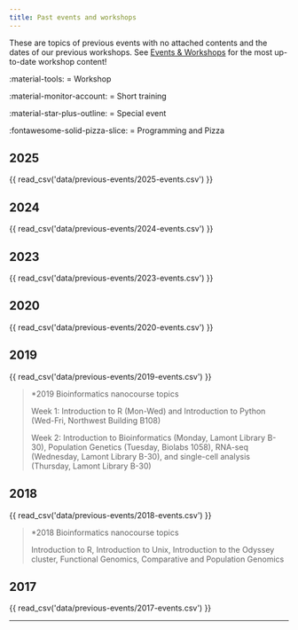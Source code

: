 ```yaml
---
title: Past events and workshops
---
```


These are topics of previous events with no attached contents and the dates of our previous workshops. See [Events & Workshops](index.md) for the most up-to-date workshop content! 

:material-tools: = Workshop

:material-monitor-account: = Short training 

:material-star-plus-outline: = Special event 

:fontawesome-solid-pizza-slice: = Programming and Pizza

## 2025
 
{{ read_csv('data/previous-events/2025-events.csv') }}

## 2024

{{ read_csv('data/previous-events/2024-events.csv') }}

## 2023

{{ read_csv('data/previous-events/2023-events.csv') }}

## 2020

{{ read_csv('data/previous-events/2020-events.csv') }}

## 2019

{{ read_csv('data/previous-events/2019-events.csv') }}

> *2019 Bioinformatics nanocourse topics
>
> Week 1: Introduction to R (Mon-Wed) and Introduction to Python (Wed-Fri, Northwest Building B108)
>
> Week 2: Introduction to Bioinformatics (Monday, Lamont Library B-30), Population Genetics (Tuesday, Biolabs 1058), RNA-seq (Wednesday, Lamont Library B-30), and single-cell analysis (Thursday, Lamont Library B-30) 

## 2018

{{ read_csv('data/previous-events/2018-events.csv') }}

> *2018     Bioinformatics nanocourse topics
>
> Introduction to R, Introduction to Unix, Introduction to the Odyssey cluster, Functional Genomics, Comparative and Population Genomics

## 2017

{{ read_csv('data/previous-events/2017-events.csv') }}    

---

<!-- --------------------------------- -->
<!-- Page specfic CSS -->
<!-- These styles modify the table class -->

<style>
    .md-typeset__table {
        width: 100% !important;
        max-width: 1280px !important;
    }
    /* Ensure table takes full width */
    
    .md-typeset__table table {
        width: 100% !important;
        table-layout: fixed;
    }
    /* Ensure table takes full width and has fixed layout */

    .md-typeset th, .md-typeset td {
    white-space: normal;
    overflow-wrap: break-word;
    word-break: break-word;
    }
    /* Ensure text wraps in table cells */

    .md-typeset table th:nth-child(1),
    .md-typeset table td:nth-child(1) { width: 3%; }

    .md-typeset table th:nth-child(2),
    .md-typeset table td:nth-child(2) { width: 40%; }

    .md-typeset table th:nth-child(3),
    .md-typeset table td:nth-child(3) { width: 16%; }

    .md-typeset table th:nth-child(4),
    .md-typeset table td:nth-child(4) { width: 14%; }

    .md-typeset table th:nth-child(5),
    .md-typeset table td:nth-child(5) { width: 26%; }
    /* Set widths for all 5 columns */

    table thead { display: none; }
    .md-typeset table, 
    .md-typeset th, 
    .md-typeset td {
        border: none !important;
    }
    /* Remove borders from table, th, and td */

    .md-typeset__table tr:nth-child(even):hover,
    .md-typeset__table tbody tr:nth-child(even):hover {
        background-color: #f6f8fa !important;
    }
    .md-typeset__table tr:nth-child(odd):hover,
    .md-typeset__table tbody tr:nth-child(odd):hover {
        background-color: #ffffff !important;
    }
    /* Disable hover effect on table rows */
</style>




